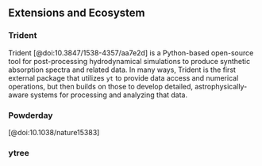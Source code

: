 ## Extensions and Ecosystem

### Trident

Trident [@doi:10.3847/1538-4357/aa7e2d] is a Python-based open-source tool for
post-processing hydrodynamical simulations to produce synthetic absorption
spectra and related data.  In many ways, Trident is the first external package
that utilizes `yt` to provide data access and numerical operations, but then
builds on those to develop detailed, astrophysically-aware systems for
processing and analyzing that data.

### Powderday

[@doi:10.1038/nature15383]

### ytree


